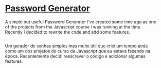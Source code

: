 # <a href="https://password.caionunes.dev" target="_blank">Password Generator</a>

A simple but useful Password Generator I've created some time ago as one of the projects from the Javascript course I was running at the time. Recently I decided to rewrite the code and add some features.

##

Um gerador de senhas simples mas muito útil que criei um tempo atrás como um dos projetos do curso de Javascript que eu estava fazendo na época. Recentemente decidi reescrever o código e adicionar algumas features.

##
